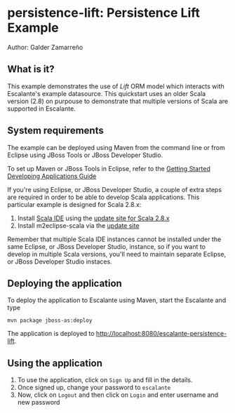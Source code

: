 persistence-lift: Persistence Lift Example
========================================
Author: Galder Zamarreño

What is it?
-----------

This example demonstrates the use of *Lift* ORM model which interacts with
Escalante's example datasource. This quickstart uses an older Scala version
(2.8) on purpouse to demonstrate that multiple versions of Scala are supported
in Escalante.

System requirements
-------------------

The example can be deployed using Maven from the command line or from Eclipse
using JBoss Tools or JBoss Developer Studio.

To set up Maven or JBoss Tools in Eclipse, refer to the
[Getting Started Developing Applications Guide](https://docs.jboss.org/author/display/AS71/Getting+Started+Developing+Applications+Guide)

If you're using Eclipse, or JBoss Developer Studio, a couple of extra steps
are required in order to be able to develop Scala applications. This particular
example is designed for Scala 2.8.x:

1. Install [Scala IDE](http://scala-ide.org/docs/user/gettingstarted.html)
using the [update site for Scala 2.8.x](http://download.scala-ide.org/releases-28/stable/site)
2. Install m2eclipse-scala via the [update site](http://alchim31.free.fr/m2e-scala/update-site)

Remember that multiple Scala IDE instances cannot be installed under the same
Eclipse, or JBoss Developer Studio, instance, so if you want to develop in
multiple Scala versions, you'll need to maintain separate Eclipse, or JBoss
Developer Studio instaces.

Deploying the application
-------------------------

To deploy the application to Escalante using Maven, start the Escalante and type

    mvn package jboss-as:deploy

The application is deployed to <http://localhost:8080/escalante-persistence-lift>.

Using the application
---------------------

1. To use the application, click on `Sign Up` and fill in the details.
2. Once signed up, change your password to `escalante`
3. Now, click on `Logout` and then click on `Login` and enter username
and new password